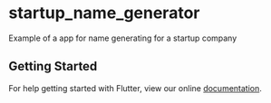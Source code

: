 # startup_name_generator

Example of a app for name generating for a startup company

## Getting Started

For help getting started with Flutter, view our online
[documentation](https://flutter.io/).
